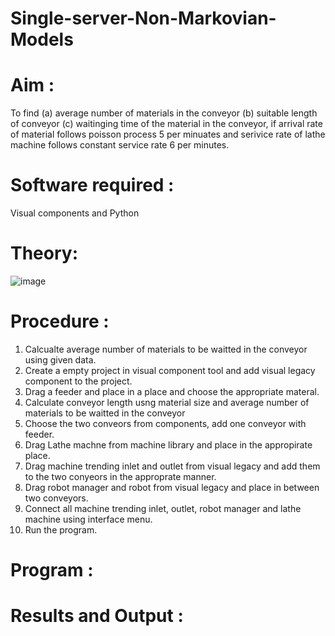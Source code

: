 # Single-server-Non-Markovian-Models

# Aim : 
To find 
      (a) average  number of materials in the conveyor
      (b) suitable length of conveyor
      (c) waitinging time of the material in the conveyor,
if arrival rate of material  follows poisson process 5 per minuates and serivice rate of lathe machine follows 
constant service rate 6 per minutes.


# Software required :  

Visual components and Python

# Theory:

  
![image](https://user-images.githubusercontent.com/104613195/173732900-b60f7a92-f18b-4faa-910d-0835cccaa44b.png)

 
# Procedure :
 
1. Calcualte average number of materials to be waitted in the conveyor using given data.
2. Create a empty project  in visual component tool and add visual legacy component to the project.
3. Drag a feeder and place in a place and choose the appropriate materal.
4. Calculate conveyor length usng material size and average number of materials to be waitted in the conveyor
5. Choose the two conveors from components,  add one conveyor with feeder.
6. Drag Lathe machne from machine library and place in the appropirate place.
7. Drag machine trending inlet and outlet from visual legacy and add them to the two conyeors in the approprate manner.
8. Drag robot manager and robot from visual legacy and place in between two conveyors.
9. Connect all machine trending  inlet, outlet, robot manager and lathe machine using interface menu.
10. Run the program.

# Program :

 

# Results and Output : 
 


